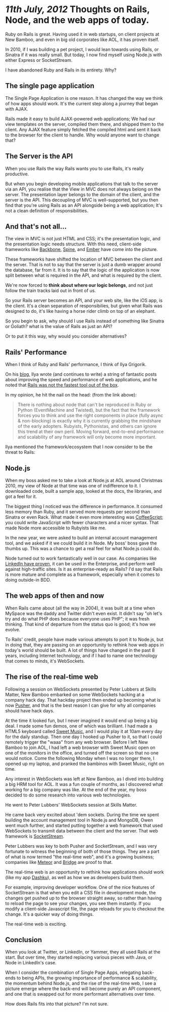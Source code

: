 *11th July, 2012*
Thoughts on Rails, Node, and the web apps of today. 
===

Ruby on Rails is great. Having used it in web startups, on client projects at New Bamboo, and even in big old corporates like AOL, it has proven itself.

In 2010, if I was building a pet project, I would lean towards using Rails, or Sinatra if it was really small. But today, I now find myself using Node.js with either Express or SocketStream. 

I have abandoned Ruby and Rails in its entirety. Why?

The single page application
---

The Single Page Application is one reason. It has changed the way we think of how apps should work. It's the current step along a journey that began with AJAX. 

Rails made it easy to build AJAX-powered web applications; We had our view templates on the server, compiled them there, and shipped them to the client. Any AJAX feature simply fetched the compiled html and sent it back to the browser for the client to handle. Why would anyone want to change that?

The Server is the API
---

When you use Rails the way Rails wants you to use Rails, it's really productive. 

But when you begin developing mobile applications that talk to the server via an API, you realise that the View in MVC does not always belong on the server. The presentation layer belongs to the domain of the client, and the server is the API. This decoupling of MVC is well-supported, but you then find that you're using Rails as an API alongside being a web application; It's not a clean definition of responsibilities.

And that's not all...
---

The view in MVC is not just HTML and CSS; it's the presentation logic, and the presentation logic needs structure. With this need, client-side frameworks like [Backbone](http://backbonejs.org/), [Spine](http://spinejs.com/), and [Ember](http://emberjs.com/) have come into the picture.

These frameworks have shifted the location of MVC between the client and the server. That is not to say that the server is just a dumb wrapper around the database, far from it. It is to say that the logic of the application is now split between what is required in the API, and what is required by the client.

We're now forced to __think about where our logic belongs__, and not just follow the train tracks laid out in front of us.

So your Rails server becomes an API, and your web site, like the iOS app, is the client. It's a clean separation of responsibilies, but given what Rails was designed to do, it's like having a horse rider climb on top of an elephant.

So you begin to ask, why should I use Rails instead of something like Sinatra or Goliath? what is the value of Rails as just an API?

Or to put it this way, why would you consider alternatives? 

Rails' Performance
---

When I think of Ruby and Rails' performance, I think of Ilya Grigorik.

On his [blog](http://igvita.com), Ilya wrote (and continues to write) a string of fantastic posts about improving the speed and performance of web applications, and he noted that [Rails was not the fastest tool out of the box](http://www.igvita.com/2010/06/07/rails-performance-needs-an-overhaul/).

In my opinion, he hit the nail on the head: (from the link above):

<blockquote>There is nothing about node that can't be reproduced in Ruby or Python (EventMachine and Twisted), but the fact that the framework forces you to think and use the right components in place (fully async & non-blocking) is exactly why it is currently grabbing the mindshare of the early adopters. Rubyists, Pythonistas, and others can ignore this trend at their own peril. Moving forward, end-to-end performance and scalability of any framework will only become more important.</blockquote>

Ilya mentioned the framework/ecosystem that I now consider to be the threat to Rails:

Node.js
---

When my boss asked me to take a look at Node.js at AOL around Christmas 2010, my view of Node at that time was one of indifference to it. I downloaded code, built a sample app, looked at the docs, the libraries, and got a feel for it. 

The biggest thing I noticed was the difference in performance. It consumed less memory than Ruby, and it served more requests per second than Sinatra or even Rack. What made it even more interesting was [CoffeeScript](http://coffeescript.org); you could write JavaScript with fewer characters and a nicer syntax. That made Node more accessible to Rubyists like me.

In the new year, we were asked to build an internal account management tool, and we asked if it we could build it in Node. My boss' boss gave the thumbs up. This was a chance to get a real feel for what Node.js could do.

Node turned out to work fantastically well in our case. As companies like [LinkedIn have proven](http://news.ycombinator.com/item?id=2891025), it can be used in the Enterprise, and perform well against high-traffic sites. Is it as enterprise-ready as Rails? I'd say that Rails is more mature and complete as a framework, especially when it comes to doing outside-in BDD.

The web apps of then and now
---

When Rails came about (all the way in 2004), it was built at a time when MySpace was the daddy and Twitter didn't even exist. It didn't say "oh let's try and do what PHP does because everyone uses PHP"; it was fresh thinking. That kind of departure from the status quo is good; it's how we evolve.

To Rails' credit, people have made various attempts to port it to Node.js, but in doing that, they are passing on an opportunity to rethink how web apps in today's world should be built. A lot of things have changed in the past 8 years, including Internet technology, and if I had to name one technology that comes to minds, it's WebSockets.

The rise of the real-time web
---

Following a session on WebSockets presented by Peter Lubbers at Skills Matter, New Bamboo embarked on some WebSockets hacking at a company hack day. That hackday project then ended up becoming what is now [Pusher](http://pusher.com), and that is the best reason I can give for why all companies should have hack days.

At the time it looked fun, but I never imagined it would end up being a big deal. I made some fun demos, one of which was brilliant. I had made a HTML5 keyboard called [Sweet Music](http://sweetmusicapp.com), and I would play it at 10am every day for the daily standup. Then one day I hooked up Pusher to it, so that I could remotely trigger the "waaa" from any web browser. Before I left New Bamboo to join AOL, I had left a web browser with Sweet Music open on one of the monitors in the office, and turned off the screen so that no one would notice. Come the following Monday when I was no longer there, I opened up my laptop, and pranked the bambinos with Sweet Music, right on time.

Any interest in WebSockets was left at New Bamboo, as I dived into building a big HRM tool for AOL. It was a fun couple of months, as I discovered what working for a big company was like. At the end of the year, my boss decided to do some research into various web technologies.

He went to Peter Lubbers' WebSockets session at Skills Matter.

He came back very excited about 'dem sockets. During the time we spent building the account management tool in Node.js and MongoDB, Owen went much further, and started putting together a web framework that used WebSockets to transmit data between the client and the server. That web framework is [SocketStream](http://socketstream.com).

Peter Lubbers was key to both Pusher and SocketStream, and I was very fortunate to witness the beginning of both of those things. They are a part of what is now termed "the real-time web", and it's a growing business; companies like [Meteor](http://meteor.com/) and [Bridge](https://getbridge.com/) are proof to that.

The real-time web is an opportunity to rethink how applications should work (like my app [Dashku](https://dashku.com)), as well as how we as developers build them.

For example, improving developer workflow. One of the nice features of SocketStream is that when you edit a CSS file in development mode, the changes get pushed up to the browser straight away, so rather than having to reload the page to see your changes, you see them instantly. If you modify a client-side Javascript file, the page reloads for you to checkout the change. It's a quicker way of doing things.

The real-time web is exciting.

Conclusion
---

When you look at Twitter, or LinkedIn, or Yammer, they all used Rails at the start. But over time, they started replacing various pieces with Java, or Node in LinkedIn's case.

When I consider the combination of Single Page Apps, relegating back-ends to being APIs, the growing importance of performance & scalability, the momentum behind Node.js, and the rise of the real-time web, I see a picture emerge where the back-end will become purely an API component, and one that is swapped out for more performant alternatives over time. 

How does Rails fits into that picture? I'm not sure.

